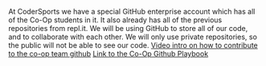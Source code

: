 At CoderSports we have a special GitHub enterprise account which has all of the Co-Op students in it. It also already has all of the previous repositories from repl.it. We will be using GitHub to store all of our code, and to collaborate with each other. We will only use private repositories, so the public will not be able to see our code.
<a href="https://web.microsoftstream.com/video/02a2727f-55d2-400f-b0b4-9326b88a0bf5">Video intro on how to contribute to the co-op team github</a>
<a href="https://github.com/codersports-coop/github-playbook.git">Link to the Co-Op Github Playbook</a>

